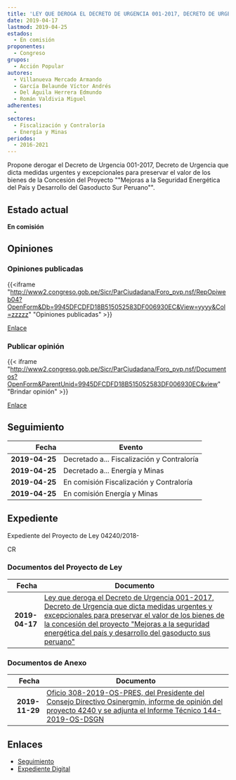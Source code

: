 ```yaml
---
title: 'LEY QUE DEROGA EL DECRETO DE URGENCIA 001-2017, DECRETO DE URGENCIA QUE DICTA MEDIDAS URGENTES Y EXCEPCIONALES PARA PRESERVAR EL VALOR DE LOS BIENES DE LA CONCESIÓN DEL PROYECTO "MEJORAS A LA SEGURIDAD ENERGÉTICA DEL PAÍS Y DESARROLLO DEL GASODUCTO SUR PERUANO"'
date: 2019-04-17
lastmod: 2019-04-25
estados: 
  - En comisión
proponentes: 
  - Congreso
grupos: 
  - Acción Popular
autores: 
  - Villanueva Mercado Armando
  - García Belaunde Víctor Andrés
  - Del Águila Herrera Edmundo
  - Román Valdivia Miguel
adherentes: 
  - 
sectores: 
  - Fiscalización y Contraloría
  - Energía y Minas
periodos: 
  - 2016-2021
---
```


Propone derogar el Decreto de Urgencia 001-2017, Decreto de Urgencia que dicta medidas urgentes y excepcionales para preservar el valor de los bienes de la Concesión del Proyecto ""Mejoras a la Seguridad Energética del País y Desarrollo del Gasoducto Sur Peruano"".


## Estado actual

**En comisión**

## Opiniones

### Opiniones publicadas

{{<iframe "http://www2.congreso.gob.pe/Sicr/ParCiudadana/Foro_pvp.nsf/RepOpiweb04?OpenForm&Db=9945DFCDFD18B515052583DF006930EC&View=yyyy&Col=zzzzz" "Opiniones publicadas" >}}

[Enlace](http://www2.congreso.gob.pe/Sicr/ParCiudadana/Foro_pvp.nsf/RepOpiweb04?OpenForm&Db=9945DFCDFD18B515052583DF006930EC&View=yyyy&Col=zzzzz)
### Publicar opinión

{{< iframe "http://www2.congreso.gob.pe/Sicr/ParCiudadana/Foro_pvp.nsf/Documentos?OpenForm&ParentUnid=9945DFCDFD18B515052583DF006930EC&view" "Brindar opinión" >}}

[Enlace](http://www2.congreso.gob.pe/Sicr/ParCiudadana/Foro_pvp.nsf/Documentos?OpenForm&ParentUnid=9945DFCDFD18B515052583DF006930EC&view)

## Seguimiento

| Fecha | Evento |
|------:|--------|
| **2019-04-25** | Decretado a... Fiscalización y Contraloría|
| **2019-04-25** | Decretado a... Energía y Minas|
| **2019-04-25** | En comisión Fiscalización y Contraloría|
| **2019-04-25** | En comisión Energía y Minas|


## Expediente

Expediente del Proyecto de Ley 04240/2018-

CR


### Documentos del Proyecto de Ley

| Fecha | Documento |
|------:|--------|
| **2019-04-17** | [Ley que deroga el Decreto de Urgencia 001-2017, Decreto de Urgencia que dicta medidas urgentes y excepcionales para preservar el valor de los bienes de la concesión del proyecto "Mejoras a la seguridad energética del país y desarrollo del gasoducto sus peruano"](http://www.leyes.congreso.gob.pe/Documentos/2016_2021/Proyectos_de_Ley_y_de_Resoluciones_Legislativas/PL0424020190417.pdf) |

### Documentos de Anexo

| Fecha | Documento |
|------:|--------|
| **2019-11-29** | [Oficio 308-2019-OS-PRES, del Presidente del Consejo Directivo Osinergmin, informe de opinión del proyecto 4240 y se adjunta el Informe Técnico 144-2019-OS-DSGN](http://www.leyes.congreso.gob.pe/Documentos/2016_2021/Oficios/Otras_Instituciones/OFICIO-308-2019-OS-PRES.pdf) |

## Enlaces 

- [Seguimiento](http://www2.congreso.gob.pe/Sicr/TraDocEstProc/CLProLey2016.nsf/f7fff46988ca05b1052578e100829cc7/77086ae5248fb7a3052583df0080f547?OpenDocument)
- [Expediente Digital](http://www2.congreso.gob.pe/Sicr/TraDocEstProc/CLProLey2016.nsf/f7fff46988ca05b1052578e100829cc7/77086ae5248fb7a3052583df0080f547?OpenDocument&Click=05257FB7005EB655.eb71d0cf91d8294e05256cdf006b5706/$Body/0.1C6C)
